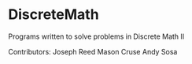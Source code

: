 # DiscreteMath

Programs written to solve problems in Discrete Math II

Contributors:
Joseph Reed
Mason Cruse
Andy Sosa
